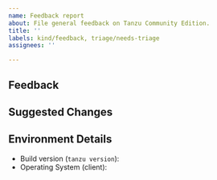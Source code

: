 ```yaml
---
name: Feedback report
about: File general feedback on Tanzu Community Edition.
title: ''
labels: kind/feedback, triage/needs-triage
assignees: ''

---
```


<!-- Please search for any existing issues related to your feedback before creating a new one -->

## Feedback

<!-- leave feedback on Tanzu Community Edition here -->

## Suggested Changes

<!-- if applicable, leave details on suggestions for change -->

## Environment Details

* Build version (`tanzu version`):
* Operating System (client):
